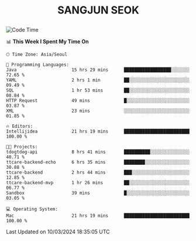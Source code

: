 <h1>
 <p align="center">
   SANGJUN SEOK
 </p>
</h1>

<!--START_SECTION:waka-->
![Code Time](http://img.shields.io/badge/Code%20Time-3%2C353%20hrs-blue)

📊 **This Week I Spent My Time On** 

```text
🕑︎ Time Zone: Asia/Seoul

💬 Programming Languages: 
Java                     15 hrs 29 mins      ██████████████████░░░░░░░   72.65 % 
YAML                     2 hrs 1 min         ██░░░░░░░░░░░░░░░░░░░░░░░   09.49 % 
SQL                      1 hr 53 mins        ██░░░░░░░░░░░░░░░░░░░░░░░   08.84 % 
HTTP Request             49 mins             █░░░░░░░░░░░░░░░░░░░░░░░░   03.87 % 
XML                      23 mins             ░░░░░░░░░░░░░░░░░░░░░░░░░   01.85 % 

🔥 Editors: 
Intellijidea             21 hrs 19 mins      █████████████████████████   100.00 % 

🐱‍💻 Projects: 
tdogtdog-api             8 hrs 41 mins       ██████████░░░░░░░░░░░░░░░   40.71 % 
ttcare-backend-echo      6 hrs 35 mins       ████████░░░░░░░░░░░░░░░░░   30.88 % 
ttcare-backend           2 hrs 44 mins       ███░░░░░░░░░░░░░░░░░░░░░░   12.85 % 
ttcare-backend-mvp       1 hr 26 mins        ██░░░░░░░░░░░░░░░░░░░░░░░   06.77 % 
Sandbox                  39 mins             █░░░░░░░░░░░░░░░░░░░░░░░░   03.05 % 

💻 Operating System: 
Mac                      21 hrs 19 mins      █████████████████████████   100.00 % 
```


 Last Updated on 10/03/2024 18:35:05 UTC
<!--END_SECTION:waka-->
